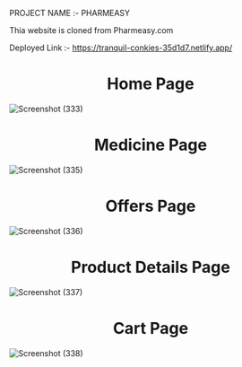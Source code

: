 PROJECT NAME  :- PHARMEASY

Thia website is cloned from Pharmeasy.com

Deployed Link :- https://tranquil-conkies-35d1d7.netlify.app/

<h1 align='center'>Home Page</h1>

![Screenshot (333)](https://user-images.githubusercontent.com/109611448/217344138-df4f7edb-88be-46c9-9686-d5bb7e89204f.png)

<h1 align='center'>Medicine Page</h1>

![Screenshot (335)](https://user-images.githubusercontent.com/109611448/217344160-844d2dad-7173-4b5a-b4f9-1381a54176cf.png)

<h1 align='center'>Offers Page</h1>

![Screenshot (336)](https://user-images.githubusercontent.com/109611448/217344191-64a6b585-4ccf-4908-be88-3a03389595ce.png)

<h1 align='center'>Product Details Page</h1>

![Screenshot (337)](https://user-images.githubusercontent.com/109611448/217344197-f2ccfcbf-8d25-45db-9fc1-5c3d95b52bf9.png)

<h1 align='center'>Cart Page</h1>

![Screenshot (338)](https://user-images.githubusercontent.com/109611448/217344209-dd811aa7-588a-4c45-baa0-793b9f945ed4.png)
